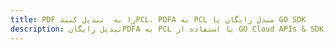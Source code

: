 ---title: PDF را به  تبدیل کنیدPCL، PDFA به PCL مبدل رایگان یا GO SDKdescription: تبدیل رایگانPDFA به PCL با استفاده از GO Cloud APIs & SDK همچنین اسناد PDF را در Cloud ایجاد، ویرایش و رندر کنید.---